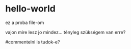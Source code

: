 # hello-world
ez a proba file-om

vajon mire lesz jo mindez...
tényleg szükségem van erre?

#commentelni is tudok-e?

